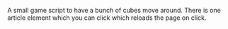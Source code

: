 A small game script to have a bunch of cubes move around.
There is one article element which you can click which reloads the page on click.
